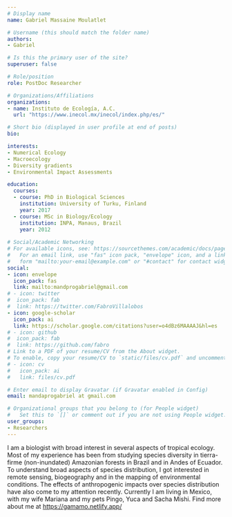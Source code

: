 ```yaml
---
# Display name
name: Gabriel Massaine Moulatlet

# Username (this should match the folder name)
authors:
- Gabriel

# Is this the primary user of the site?
superuser: false

# Role/position
role: PostDoc Researcher

# Organizations/Affiliations
organizations:
- name: Instituto de Ecología, A.C. 
  url: "https://www.inecol.mx/inecol/index.php/es/" 

# Short bio (displayed in user profile at end of posts)
bio: 

interests:
- Numerical Ecology
- Macroecology
- Diversity gradients
- Environmental Impact Assessments

education:
  courses:
  - course: PhD in Biological Sciences
    institution: University of Turku, Finland 
    year: 2017
  - course: MSc in Biology/Ecology 
    institution: INPA, Manaus, Brazil
    year: 2012
    
# Social/Academic Networking
# For available icons, see: https://sourcethemes.com/academic/docs/page-builder/#icons
#   For an email link, use "fas" icon pack, "envelope" icon, and a link in the
#   form "mailto:your-email@example.com" or "#contact" for contact widget.
social:
- icon: envelope
  icon_pack: fas
  link: mailto:mandprogabriel@gmail.com
# - icon: twitter
#  icon_pack: fab
#  link: https://twitter.com/FabroVillalobos
- icon: google-scholar
  icon_pack: ai
  link: https://scholar.google.com/citations?user=o4dBz6MAAAAJ&hl=es
# - icon: github
#  icon_pack: fab
#  link: https://github.com/fabro
# Link to a PDF of your resume/CV from the About widget.
# To enable, copy your resume/CV to `static/files/cv.pdf` and uncomment the lines below.
# - icon: cv
#   icon_pack: ai
#   link: files/cv.pdf

# Enter email to display Gravatar (if Gravatar enabled in Config)
email: mandaprogabriel at gmail.com

# Organizational groups that you belong to (for People widget)
#   Set this to `[]` or comment out if you are not using People widget.
user_groups:
- Researchers
---
```


I am a biologist with broad interest in several aspects of tropical ecology. Most of my experience has been from studying species diversity in tierra-firme (non-inundated) Amazonian forests in Brazil and in Andes of Ecuador. To understand broad aspects of species distribution, I got interested in remote sensing, biogeography and in the mapping of environmental conditions. The effects of anthropogenic impacts over species distribution have also come to my attention recently.  Currently I am living in Mexico, with my wife Mariana and my pets Pingo, Yuca and Sacha Mishi. Find more about me at https://gamamo.netlify.app/
